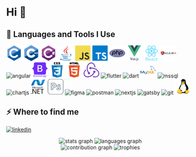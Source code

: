 <h1>Hi 👋</h1>
<p></p>
<h2>🚀 Languages and Tools I Use</h2>
<p>
    <span><img src="https://raw.githubusercontent.com/devicons/devicon/master/icons/c/c-original.svg" alt="c" width="42" height="42" style="pointer-events: none !important;"/></span>
    <span><img src="https://raw.githubusercontent.com/devicons/devicon/master/icons/cplusplus/cplusplus-original.svg" alt="cplusplus" width="42" height="42" style="pointer-events: none !important;"/></span>
    <span><img src="https://raw.githubusercontent.com/devicons/devicon/master/icons/csharp/csharp-original.svg" alt="csharp" width="42" height="42" style="pointer-events: none !important;"/></span>
    <span><img src="https://raw.githubusercontent.com/devicons/devicon/master/icons/java/java-original.svg" alt="java" width="42" height="42" style="pointer-events: none !important;"/></span>
    <span><img src="https://raw.githubusercontent.com/devicons/devicon/master/icons/javascript/javascript-original.svg" alt="javascript" width="42" height="42" style="pointer-events: none !important;"/></span>
    <span><img src="https://raw.githubusercontent.com/devicons/devicon/master/icons/typescript/typescript-original.svg" alt="typescript" width="42" height="42" style="pointer-events: none !important;"/></span>
    <span><img src="https://raw.githubusercontent.com/devicons/devicon/master/icons/php/php-original.svg" alt="php" width="42" height="42" style="pointer-events: none !important;"/></span>
    <span><img src="https://raw.githubusercontent.com/devicons/devicon/master/icons/vuejs/vuejs-original-wordmark.svg" alt="vuejs" width="42" height="42" style="pointer-events: none !important;"/></span>
    <span><img src="https://raw.githubusercontent.com/devicons/devicon/master/icons/react/react-original-wordmark.svg" alt="react" width="42" height="42" style="pointer-events: none !important;"/></span>
    <span><img src="https://raw.githubusercontent.com/devicons/devicon/master/icons/angularjs/angularjs-original-wordmark.svg" alt="angularjs" width="42" height="42" style="pointer-events: none !important;"/></span>
    <span><img src="https://angular.io/assets/images/logos/angular/angular.svg" alt="angular" width="42" height="42" style="pointer-events: none !important;"/></span>
    <span><img src="https://raw.githubusercontent.com/devicons/devicon/master/icons/bootstrap/bootstrap-plain-wordmark.svg" alt="bootstrap" width="42" height="42" style="pointer-events: none !important;"/></span>
    <span><img src="https://raw.githubusercontent.com/devicons/devicon/master/icons/css3/css3-original-wordmark.svg" alt="css3" width="42" height="42" style="pointer-events: none !important;"/></span>
    <span><img src="https://raw.githubusercontent.com/devicons/devicon/master/icons/html5/html5-original-wordmark.svg" alt="html5" width="42" height="42" style="pointer-events: none !important;"/></span>
    <span><img src="https://raw.githubusercontent.com/devicons/devicon/master/icons/redux/redux-original.svg" alt="redux" width="42" height="42" style="pointer-events: none !important;"/></span>
    <span><img src="https://www.vectorlogo.zone/logos/flutterio/flutterio-icon.svg" alt="flutter" width="42" height="42" style="pointer-events: none !important;"/></span>
    <span><img src="https://www.vectorlogo.zone/logos/dartlang/dartlang-icon.svg" alt="dart" width="42" height="42" style="pointer-events: none !important;"/></span>
    <span><img src="https://raw.githubusercontent.com/devicons/devicon/master/icons/mysql/mysql-original-wordmark.svg" alt="mysql" width="42" height="42" style="pointer-events: none !important;"/></span>
    <span><img src="https://www.svgrepo.com/show/303229/microsoft-sql-server-logo.svg" alt="mssql" width="42" height="42" style="pointer-events: none !important;"/></span>
    <span><img src="https://www.chartjs.org/media/logo-title.svg" alt="chartjs" width="42" height="42" style="pointer-events: none !important;"/></span>
    <span><img src="https://raw.githubusercontent.com/devicons/devicon/master/icons/dot-net/dot-net-original-wordmark.svg" alt="dotnet" width="42" height="42" style="pointer-events: none !important;"/></span>
    <span><img src="https://raw.githubusercontent.com/devicons/devicon/master/icons/photoshop/photoshop-line.svg" alt="photoshop" width="42" height="42" style="pointer-events: none !important;"/></span>
    <span><img src="https://www.vectorlogo.zone/logos/figma/figma-icon.svg" alt="figma" width="42" height="42" style="pointer-events: none !important;"/></span>
    <span><img src="https://www.vectorlogo.zone/logos/getpostman/getpostman-icon.svg" alt="postman" width="42" height="42" style="pointer-events: none !important;"/></span>
    <span><img src="https://cdn.worldvectorlogo.com/logos/nextjs-2.svg" alt="nextjs" width="42" height="42" style="pointer-events: none !important;"/></span>
    <span><img src="https://www.vectorlogo.zone/logos/gatsbyjs/gatsbyjs-icon.svg" alt="gatsby" width="42" height="42" style="pointer-events: none !important;"/></span>
    <span><img src="https://www.vectorlogo.zone/logos/git-scm/git-scm-icon.svg" alt="git" width="42" height="42" style="pointer-events: none !important;"/></span>
    <span><img src="https://raw.githubusercontent.com/devicons/devicon/master/icons/linux/linux-original.svg" alt="linux" width="42" height="42" style="pointer-events: none !important;"/></span>
</p>
<h2>⚡️ Where to find me</h2>
<p><a target="_blank" href="https://www.linkedin.com/in/https://www.linkedin.com/in/bbus24/" style="display: inline-block;"><img src="https://img.shields.io/badge/linkedin-logo?style=for-the-badge&logo=linkedin&logoColor=white&color=#0a77b6" alt="linkedin" /></a></p>

<div align="center">
  <span><img src="https://github-readme-stats.vercel.app/api?username=Bibash-24&show_icons=true&locale=en" height="150" alt="stats graph"  style="pointer-events: none !important;"/></span>
  <span><img src="https://github-readme-stats.vercel.app/api/top-langs?username=Bibash-24&show_icons=true&locale=en&layout=compact" height="150" alt="languages graph"  style="pointer-events: none !important;"/></span>
</div>

<div align="center">
  <span><img src="https://github-readme-streak-stats.herokuapp.com/?user=Bibash-24&" alt="contribution graph"  style="pointer-events: none !important;"/></span>
  <span><img src="https://github-profile-trophy.vercel.app/?username=Bibash-24" alt="trophies"  style="pointer-events: none !important;"/></span>
</div>
